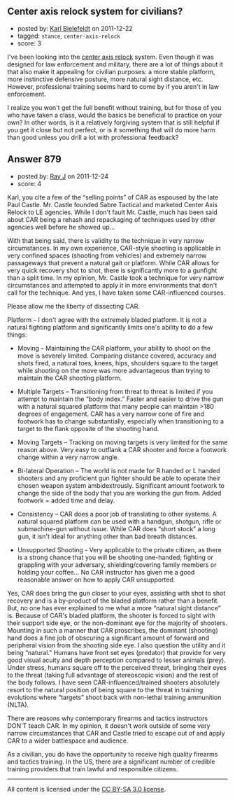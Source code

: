 ## Center axis relock system for civilians?

- posted by: [Karl Bielefeldt](https://stackexchange.com/users/-1/288-karl-bielefeldt) on 2011-12-22
- tagged: `stance`, `center-axis-relock`
- score: 3

<p>I've been looking into the <a href="http://en.wikipedia.org/wiki/Center_Axis_Relock" rel="nofollow">center axis relock</a> system.  Even though it was designed for law enforcement and military, there are a lot of things about it that also make it appealing for civilian purposes:  a more stable platform, more instinctive defensive posture, more natural sight distance, etc.  However, professional training seems hard to come by if you aren't in law enforcement.</p>

<p>I realize you won't get the full benefit without training, but for those of you who have taken a class, would the basics be beneficial to practice on your own?  In other words, is it a relatively forgiving system that is still helpful if you get it close but not perfect, or is it something that will do more harm than good unless you drill a lot with professional feedback?</p>



## Answer 879

- posted by: [Ray J](https://stackexchange.com/users/-1/166-ray-j) on 2011-12-24
- score: 4

<p>Karl, you cite a few of the “selling points” of CAR as espoused by the late Paul Castle.  Mr. Castle founded Sabre Tactical and marketed Center Axis Relock to LE agencies.  While I don't fault Mr. Castle, much has been said about CAR being a rehash and repackaging of techniques used by other agencies well before he showed up...</p>

<p>With that being said, there is validity to the technique in very narrow circumstances.  In my own experience, CAR-style shooting is applicable in very confined spaces (shooting from vehicles) and extremely narrow passageways that prevent a natural gait or platform.  While CAR allows for very quick recovery shot to shot, there is significantly more to a gunfight than a split time.  In my opinion, Mr. Castle took a technique for very narrow circumstances and attempted to apply it in more environments that don't call for the technique.  And yes, I have taken some CAR-influenced courses.</p>

<p>Please allow me the liberty of dissecting CAR.  </p>

<p>Platform – I don't agree with the extremely bladed platform.  It is not a natural fighting platform and significantly limits one's ability to do a few things:</p>

<ul>
<li><p>Moving – Maintaining the CAR platform, your ability to shoot on the move is severely limited.  Comparing distance covered, accuracy and shots fired, a natural toes, knees, hips, shoulders square to the target while shooting on the move was more advantageous than trying to maintain the CAR shooting platform.</p></li>
<li><p>Multiple Targets – Transitioning from threat to threat is limited if you attempt to maintain the “body index.”  Faster and easier to drive the gun with a natural squared platform that many people can maintain >180 degrees of engagement.  CAR has a very narrow cone of fire and footwork has to change substantially, especially when transitioning to a target to the flank opposite of the shooting hand.</p></li>
<li><p>Moving Targets – Tracking on moving targets is very limited for the same reason above.  Very easy to outflank a CAR shooter and force a footwork change within a very narrow angle.</p></li>
<li><p>Bi-lateral Operation – The world is not made for R handed or L handed shooters and any proficient gun fighter should be able to operate their chosen weapon system ambidextrously.  Significant amount footwork to change the side of the body that you are working the gun from.  Added footwork = added time and delay.</p></li>
<li><p>Consistency – CAR does a poor job of translating to other systems.  A natural squared platform can be used with a handgun, shotgun, rifle or submachine-gun without issue.  While CAR does “short stock” a long gun, it isn't ideal for anything other than bad breath distances.</p></li>
<li><p>Unsupported Shooting - Very applicable to the private citizen, as there is a strong chance that you will be shooting one-handed; fighting or grappling with your adversary, shielding/covering family members or holding your coffee...  No CAR instructor has given me a good reasonable answer on how to apply CAR unsupported.</p></li>
</ul>

<p>Yes, CAR does bring the gun closer to your eyes, assisting with shot to shot recovery and is a by-product of the bladed platform rather than a benefit.  But, no one has ever explained to me what a more “natural sight distance” is.  Because of CAR's bladed platform, the shooter is forced to sight with their support side eye, or the non-dominant eye for the majority of shooters.  Mounting in such a manner that CAR proscribes, the dominant (shooting) hand does a fine job of obscuring a significant amount of forward and peripheral vision from the shooting side eye.  I also question the utility and it being “natural.”  Humans have front set eyes (predator) that provide for very good visual acuity and depth perception compared to lesser animals (prey).  Under stress, humans square off to the perceived threat, bringing their eyes to the threat (taking full advantage of stereoscopic vision) and the rest of the body follows.  I have seen CAR-influenced/trained shooters absolutely resort to the natural position of being square to the threat in training evolutions where “targets” shoot back with non-lethal training ammunition (NLTA).</p>

<p>There are reasons why contemporary firearms and tactics instructors DON'T teach CAR.  In my opinion, it doesn't work outside of some very narrow circumstances that CAR and Castle tried to escape out of and apply CAR to a wider battlespace and audience.  </p>

<p>As a civilian, you do have the opportunity to receive high quality firearms and tactics training.  In the US, there are a significant number of credible training providers that train lawful and responsible citizens. </p>




---

All content is licensed under the [CC BY-SA 3.0 license](https://creativecommons.org/licenses/by-sa/3.0/).
